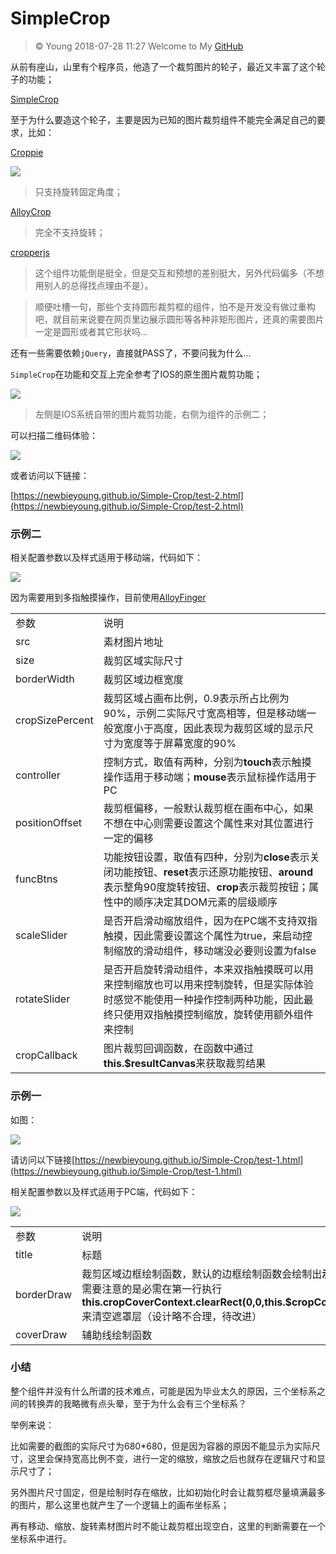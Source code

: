 # SimpleCrop

> &copy; Young 2018-07-28 11:27
> Welcome to My [GitHub](https://github.com/newbieYoung "GitHub")

从前有座山，山里有个程序员，他造了一个裁剪图片的轮子，最近又丰富了这个轮子的功能；

[SimpleCrop](https://github.com/newbieYoung/Simple-Crop)

至于为什么要造这个轮子，主要是因为已知的图片裁剪组件不能完全满足自己的要求，比如：

[Croppie](https://github.com/foliotek/croppie)

<img src="https://raw.githubusercontent.com/newbieYoung/NewbieWebArticles/master/images/simple-crop-2.jpg">

> 只支持旋转固定角度；

[AlloyCrop ](https://github.com/AlloyTeam/AlloyCrop)

> 完全不支持旋转；

[cropperjs](https://github.com/fengyuanchen/cropperjs)

> 这个组件功能倒是挺全，但是交互和预想的差别挺大，另外代码偏多（不想用别人的总得找点理由不是）。

> 顺便吐槽一句，那些个支持圆形裁剪框的组件，怕不是开发没有做过重构吧，就目前来说要在网页里边展示圆形等各种非矩形图片，还真的需要图片一定是圆形或者其它形状吗...

还有一些需要依赖`jQuery`，直接就PASS了，不要问我为什么...

`SimpleCrop`在功能和交互上完全参考了IOS的原生图片裁剪功能；

<img src="https://raw.githubusercontent.com/newbieYoung/NewbieWebArticles/master/images/simple-crop-0.jpg">

> 左侧是IOS系统自带的图片裁剪功能，右侧为组件的示例二；

可以扫描二维码体验：

<img src="https://raw.githubusercontent.com/newbieYoung/NewbieWebArticles/master/images/simple-crop-1.png">

或者访问以下链接：

[https://newbieyoung.github.io/Simple-Crop/test-2.html](https://newbieyoung.github.io/Simple-Crop/test-2.html)

### 示例二

相关配置参数以及样式适用于移动端，代码如下：

<img src="https://raw.githubusercontent.com/newbieYoung/NewbieWebArticles/master/images/simple-crop-3.jpg">

因为需要用到多指触摸操作，目前使用[AlloyFinger](https://github.com/AlloyTeam/AlloyFinger)

<table style="word-break: normal;">
	<tr>
		<td>参数</td>
		<td>说明</td>
	</tr>
	<tr>
		<td>src</td>
		<td>素材图片地址</td>
	</tr>
	<tr>
		<td>size</td>
		<td>裁剪区域实际尺寸</td>
	</tr>
	<tr>
		<td>borderWidth</td>
		<td>裁剪区域边框宽度</td>
	</tr>
	<tr>
		<td>cropSizePercent</td>
		<td>裁剪区域占画布比例，0.9表示所占比例为90%，示例二实际尺寸宽高相等，但是移动端一般宽度小于高度，因此表现为裁剪区域的显示尺寸为宽度等于屏幕宽度的90%</td>
	</tr>
	<tr>
		<td>controller</td>
		<td>控制方式，取值有两种，分别为<b>touch</b>表示触摸操作适用于移动端；<b>mouse</b>表示鼠标操作适用于PC</td>
	</tr>
	<tr>
		<td>positionOffset</td>
		<td>裁剪框偏移，一般默认裁剪框在画布中心，如果不想在中心则需要设置这个属性来对其位置进行一定的偏移</td>
	</tr>
	<tr>
		<td>funcBtns</td>
		<td>功能按钮设置，取值有四种，分别为<b>close</b>表示关闭功能按钮、<b>reset</b>表示还原功能按钮、<b>around</b>表示整角90度旋转按钮、<b>crop</b>表示裁剪按钮；属性中的顺序决定其DOM元素的层级顺序</td>
	</tr>
	<tr>
		<td>scaleSlider</td>
		<td>是否开启滑动缩放组件，因为在PC端不支持双指触摸，因此需要设置这个属性为true，来启动控制缩放的滑动组件，移动端没必要则设置为false</td>
	</tr>
	<tr>
		<td>rotateSlider</td>
		<td>是否开启旋转滑动组件，本来双指触摸既可以用来控制缩放也可以用来控制旋转，但是实际体验时感觉不能使用一种操作控制两种功能，因此最终只使用双指触摸控制缩放，旋转使用额外组件来控制</td>
	</tr>
	<tr>
		<td>cropCallback</td>
		<td>图片裁剪回调函数，在函数中通过<b>this.$resultCanvas</b>来获取裁剪结果</td>
	</tr>
</table>

### 示例一

如图：

<img src="https://raw.githubusercontent.com/newbieYoung/NewbieWebArticles/master/images/simple-crop-5.jpg">

请访问以下链接[https://newbieyoung.github.io/Simple-Crop/test-1.html](https://newbieyoung.github.io/Simple-Crop/test-1.html)

相关配置参数以及样式适用于PC端，代码如下：

<img src="https://raw.githubusercontent.com/newbieYoung/NewbieWebArticles/master/images/simple-crop-4.jpg">

<table style="word-break: normal;">
	<tr>
		<td>参数</td>
		<td>说明</td>
	</tr>
	<tr>
		<td>title</td>
		<td>标题</td>
	</tr>
	<tr>
		<td>borderDraw</td>
		<td>裁剪区域边框绘制函数，默认的边框绘制函数会绘制出<b>示例二</b>的样子，同时支持自定义，不过需要注意的是必需在第一行执行<b>this.cropCoverContext.clearRect(0,0,this.$cropCover.width,this.$cropCover.height);</b>来清空遮罩层（设计略不合理，待改进）</td>
	</tr>
	<tr>
		<td>coverDraw</td>
		<td>辅助线绘制函数</td>
	</tr>
</table>

### 小结

整个组件并没有什么所谓的技术难点，可能是因为毕业太久的原因，三个坐标系之间的转换弄的我略微有点头晕，至于为什么会有三个坐标系？

举例来说：

比如需要的截图的实际尺寸为680*680，但是因为容器的原因不能显示为实际尺寸，这里会保持宽高比例不变，进行一定的缩放，缩放之后也就存在逻辑尺寸和显示尺寸了；

另外图片尺寸固定，但是绘制时存在缩放，比如初始化时会让裁剪框尽量填满最多的图片，那么这里也就产生了一个逻辑上的画布坐标系；

再有移动、缩放、旋转素材图片时不能让裁剪框出现空白，这里的判断需要在一个坐标系中进行。
